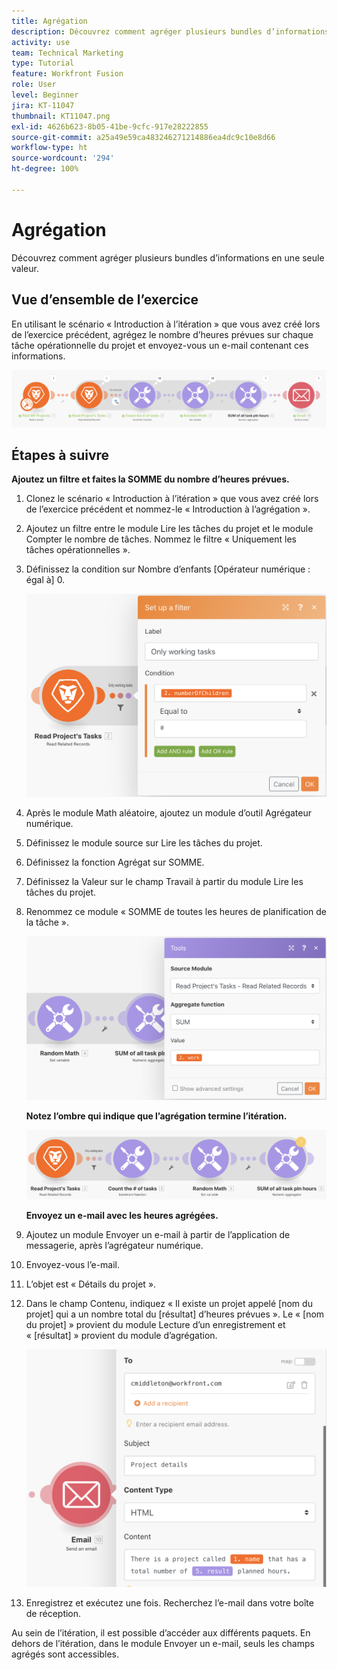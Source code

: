 ```yaml
---
title: Agrégation
description: Découvrez comment agréger plusieurs bundles d’informations en une seule valeur.
activity: use
team: Technical Marketing
type: Tutorial
feature: Workfront Fusion
role: User
level: Beginner
jira: KT-11047
thumbnail: KT11047.png
exl-id: 4626b623-8b05-41be-9cfc-917e28222855
source-git-commit: a25a49e59ca483246271214886ea4dc9c10e8d66
workflow-type: ht
source-wordcount: '294'
ht-degree: 100%

---
```


# Agrégation

Découvrez comment agréger plusieurs bundles d’informations en une seule valeur.

## Vue d’ensemble de l’exercice

En utilisant le scénario « Introduction à l’itération » que vous avez créé lors de l’exercice précédent, agrégez le nombre d’heures prévues sur chaque tâche opérationnelle du projet et envoyez-vous un e-mail contenant ces informations.

![Image d’agrégation 1](../12-exercises/assets/aggregation-walkthrough-1.png)

## Étapes à suivre

**Ajoutez un filtre et faites la SOMME du nombre d’heures prévues.**

1. Clonez le scénario « Introduction à l’itération » que vous avez créé lors de l’exercice précédent et nommez-le « Introduction à l’agrégation ».
1. Ajoutez un filtre entre le module Lire les tâches du projet et le module Compter le nombre de tâches. Nommez le filtre « Uniquement les tâches opérationnelles ».
1. Définissez la condition sur Nombre d’enfants [Opérateur numérique : égal à] 0.

   ![Image d’agrégation 2](../12-exercises/assets/aggregation-walkthrough-2.png)

1. Après le module Math aléatoire, ajoutez un module d’outil Agrégateur numérique.
1. Définissez le module source sur Lire les tâches du projet.
1. Définissez la fonction Agrégat sur SOMME.
1. Définissez la Valeur sur le champ Travail à partir du module Lire les tâches du projet.
1. Renommez ce module « SOMME de toutes les heures de planification de la tâche ».

   ![Image d’agrégation 3](../12-exercises/assets/aggregation-walkthrough-3.png)

   **Notez l’ombre qui indique que l’agrégation termine l’itération.**

   ![Image d’agrégation 4](../12-exercises/assets/aggregation-walkthrough-4.png)

   **Envoyez un e-mail avec les heures agrégées.**

1. Ajoutez un module Envoyer un e-mail à partir de l’application de messagerie, après l’agrégateur numérique.
1. Envoyez-vous l’e-mail.
1. L’objet est « Détails du projet ».
1. Dans le champ Contenu, indiquez « Il existe un projet appelé [nom du projet] qui a un nombre total du [résultat] d’heures prévues ». Le « [nom du projet] » provient du module Lecture d’un enregistrement et « [résultat] » provient du module d’agrégation.

   ![Image d’agrégation 5](../12-exercises/assets/aggregation-walkthrough-5.png)

1. Enregistrez et exécutez une fois. Recherchez l’e-mail dans votre boîte de réception.

Au sein de l’itération, il est possible d’accéder aux différents paquets. En dehors de l’itération, dans le module Envoyer un e-mail, seuls les champs agrégés sont accessibles.
